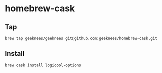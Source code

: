# homebrew-cask

## Tap

```
brew tap geeknees/geeknees git@github.com:geeknees/homebrew-cask.git
```

## Install

```
brew cask install logicool-options
```
